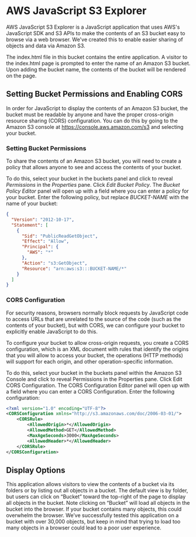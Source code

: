 # AWS JavaScript S3 Explorer

AWS JavaScript S3 Explorer is a JavaScript application that uses AWS's JavaScript SDK and S3 APIs to make the contents of an S3 bucket easy to browse via a web browser. We've created this to enable easier sharing of objects and data via Amazon S3. 

The index.html file in this bucket contains the entire application. A visitor to the index.html page is prompted to enter the name of an Amazon S3 bucket. Upon adding the bucket name, the contents of the bucket will be rendered on the page. 

## Setting Bucket Permissions and Enabling CORS

In order for JavaScript to display the contents of an Amazon S3 bucket, the bucket must be readable by anyone and have the proper cross-origin resource sharing (CORS) configuration. You can do this by going to the Amazon S3 console at https://console.aws.amazon.com/s3 and selecting your bucket.

### Setting Bucket Permissions

To share the contents of an Amazon S3 bucket, you will need to create a policy that allows anyone to see and access the contents of your bucket.  

To do this, select your bucket in the buckets panel and click to reveal *Permissions* in the *Properties* pane. Click *Edit Bucket Policy*. The *Bucket Policy Editor* panel will open up with a field where you can enter a policy for your bucket. Enter the following policy, but replace *BUCKET-NAME* with the name of your bucket:

```json
{
  "Version": "2012-10-17",
  "Statement": [
    {
      "Sid": "PublicReadGetObject",
      "Effect": "Allow",
      "Principal": {
        "AWS": "*"
      },
      "Action": "s3:GetObject",
      "Resource": "arn:aws:s3:::BUCKET-NAME/*"
    }
  ]
}
```


### CORS Configuration

For security reasons, browsers normally block requests by JavaScript code to access URLs that are unrelated to the source of the code (such as the contents of your bucket), but with CORS, we can configure your bucket to explicitly enable JavaScript to do this.

To configure your bucket to allow cross-origin requests, you create a CORS configuration, which is an XML document with rules that identify the origins that you will allow to access your bucket, the operations (HTTP methods) will support for each origin, and other operation-specific information. 

To do this, select your bucket in the buckets panel within the Amazon S3 Console and click to reveal Permissions in the Properties pane. Click Edit CORS Configuration. The CORS Configuration Editor panel will open up with a field where you can enter a CORS Configuration. Enter the following configuration:


```xml
<?xml version="1.0" encoding="UTF-8"?>
<CORSConfiguration xmlns="http://s3.amazonaws.com/doc/2006-03-01/">
    <CORSRule>
        <AllowedOrigin>*</AllowedOrigin>
        <AllowedMethod>GET</AllowedMethod>
        <MaxAgeSeconds>3000</MaxAgeSeconds>
        <AllowedHeader>*</AllowedHeader>
    </CORSRule>
</CORSConfiguration>
```

## Display Options

This application allows visitors to view the contents of a bucket via its folders or by listing out all objects in a bucket. The default view is by folder, but users can click on &ldquo;Bucket&rdquo; toward the top-right of the page to display all objects in the bucket. Note clicking on &ldquo;Bucket&rdquo; will load all objects in the bucket into the browser. If your bucket contains many objects, this could overwhelm the browser. We&rsquo;ve successfully tested this application on a bucket with over 30,000 objects, but keep in mind that trying to load too many objects in a browser could lead to a poor user experience.